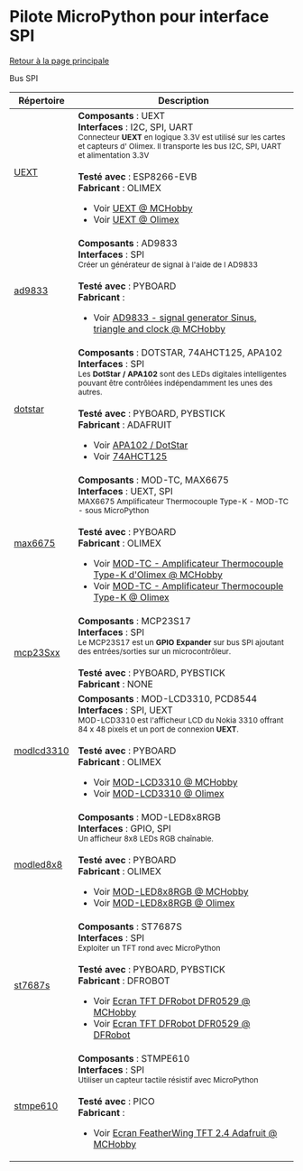 # Pilote MicroPython pour interface SPI
[Retour à la page principale](../../readme.md)

Bus SPI

<table>
<thead>
  <th>Répertoire</th><th>Description</th>
</thead>
<tbody>
  <tr><td><a href="../../../../tree/master/UEXT">UEXT</a></td>
      <td><strong>Composants</strong> : UEXT<br />
      <strong>Interfaces</strong> : I2C, SPI, UART<br />
<small>Connecteur <strong>UEXT</strong> en logique 3.3V est utilisé sur les cartes et capteurs d' Olimex. Il transporte les bus I2C, SPI, UART et alimentation 3.3V</small><br/><br />
      <strong>Testé avec</strong> : ESP8266-EVB<br />
      <strong>Fabricant</strong> : OLIMEX<br />
<ul>
<li>Voir <a href="https://shop.mchobby.be/fr/138-uext">UEXT @ MCHobby</a></li>
<li>Voir <a href="https://www.olimex.com/Products/Modules/">UEXT @ Olimex</a></li>
</ul>
      </td>
  </tr>
  <tr><td><a href="../../../../tree/master/ad9833">ad9833</a></td>
      <td><strong>Composants</strong> : AD9833<br />
      <strong>Interfaces</strong> : SPI<br />
<small>Créer un générateur de signal à l'aide de l AD9833</small><br/><br />
      <strong>Testé avec</strong> : PYBOARD<br />
      <strong>Fabricant</strong> : <br />
<ul>
<li>Voir <a href="https://shop.mchobby.be/fr/breakout/1689-generateur-de-signal-sinus-triangle-clock-0-125-mhz.html">AD9833 - signal generator Sinus, triangle and clock @ MCHobby</a></li>
</ul>
      </td>
  </tr>
  <tr><td><a href="../../../../tree/master/dotstar">dotstar</a></td>
      <td><strong>Composants</strong> : DOTSTAR, 74AHCT125, APA102<br />
      <strong>Interfaces</strong> : SPI<br />
<small>Les <strong>DotStar / APA102</strong> sont des LEDs digitales intelligentes pouvant être contrôlées indépendamment les unes des autres.</small><br/><br />
      <strong>Testé avec</strong> : PYBOARD, PYBSTICK<br />
      <strong>Fabricant</strong> : ADAFRUIT<br />
<ul>
<li>Voir <a href="https://shop.mchobby.be/fr/55-neopixels-et-dotstar">APA102 / DotStar</a></li>
<li>Voir <a href="https://shop.mchobby.be/fr/ci/1041-74ahct125-4x-level-shifter-3v-a-5v-3232100010413.html">74AHCT125</a></li>
</ul>
      </td>
  </tr>
  <tr><td><a href="../../../../tree/master/max6675">max6675</a></td>
      <td><strong>Composants</strong> : MOD-TC, MAX6675<br />
      <strong>Interfaces</strong> : UEXT, SPI<br />
<small>MAX6675 Amplificateur Thermocouple Type-K - MOD-TC - sous MicroPython</small><br/><br />
      <strong>Testé avec</strong> : PYBOARD<br />
      <strong>Fabricant</strong> : OLIMEX<br />
<ul>
<li>Voir <a href="https://shop.mchobby.be/product.php?id_product=1623">MOD-TC - Amplificateur Thermocouple Type-K d'Olimex @ MCHobby</a></li>
<li>Voir <a href="https://www.olimex.com/Products/Modules/Sensors/MOD-TC">MOD-TC - Amplificateur Thermocouple Type-K @ Olimex</a></li>
</ul>
      </td>
  </tr>
  <tr><td><a href="../../../../tree/master/mcp23Sxx">mcp23Sxx</a></td>
      <td><strong>Composants</strong> : MCP23S17<br />
      <strong>Interfaces</strong> : SPI<br />
<small>Le MCP23S17 est un <strong>GPIO Expander</strong> sur bus SPI ajoutant des entrées/sorties sur un microcontrôleur.</small><br/><br />
      <strong>Testé avec</strong> : PYBOARD, PYBSTICK<br />
      <strong>Fabricant</strong> : NONE<br />
      </td>
  </tr>
  <tr><td><a href="../../../../tree/master/modlcd3310">modlcd3310</a></td>
      <td><strong>Composants</strong> : MOD-LCD3310, PCD8544<br />
      <strong>Interfaces</strong> : SPI, UEXT<br />
<small>MOD-LCD3310 est l'afficheur LCD du Nokia 3310 offrant 84 x 48 pixels et un port de connexion <strong>UEXT</strong>.</small><br/><br />
      <strong>Testé avec</strong> : PYBOARD<br />
      <strong>Fabricant</strong> : OLIMEX<br />
<ul>
<li>Voir <a href="https://shop.mchobby.be/fr/uext/1867-afficheur-noirblanc-84x48-px-nokia-3310-3232100018679-olimex.html">MOD-LCD3310 @ MCHobby</a></li>
<li>Voir <a href="https://www.olimex.com/Products/Modules/LCD/MOD-LCD3310/open-source-hardware">MOD-LCD3310 @ Olimex</a></li>
</ul>
      </td>
  </tr>
  <tr><td><a href="../../../../tree/master/modled8x8">modled8x8</a></td>
      <td><strong>Composants</strong> : MOD-LED8x8RGB<br />
      <strong>Interfaces</strong> : GPIO, SPI<br />
<small>Un afficheur 8x8 LEDs RGB chaînable.</small><br/><br />
      <strong>Testé avec</strong> : PYBOARD<br />
      <strong>Fabricant</strong> : OLIMEX<br />
<ul>
<li>Voir <a href="https://shop.mchobby.be/fr/nouveaute/1625-mod-led8x8rgb-matrice-led-rgb-8x8-3232100016255-olimex.html">MOD-LED8x8RGB @ MCHobby</a></li>
<li>Voir <a href="https://www.olimex.com/Products/Modules/LED/MOD-LED8x8RGB/open-source-hardware">MOD-LED8x8RGB @ Olimex</a></li>
</ul>
      </td>
  </tr>
  <tr><td><a href="../../../../tree/master/st7687s">st7687s</a></td>
      <td><strong>Composants</strong> : ST7687S<br />
      <strong>Interfaces</strong> : SPI<br />
<small>Exploiter un TFT rond avec MicroPython</small><br/><br />
      <strong>Testé avec</strong> : PYBOARD, PYBSTICK<br />
      <strong>Fabricant</strong> : DFROBOT<br />
<ul>
<li>Voir <a href="https://shop.mchobby.be/fr/afficheur-lcd-tft-oled/1856-tft-couleur-22-rond-spi-breakout-3232100018563-dfrobot.html">Ecran TFT DFRobot DFR0529 @ MCHobby</a></li>
<li>Voir <a href="https://www.dfrobot.com/product-1794.html">Ecran TFT DFRobot DFR0529 @ DFRobot</a></li>
</ul>
      </td>
  </tr>
  <tr><td><a href="../../../../tree/master/stmpe610">stmpe610</a></td>
      <td><strong>Composants</strong> : STMPE610<br />
      <strong>Interfaces</strong> : SPI<br />
<small>Utiliser un capteur tactile résistif avec MicroPython</small><br/><br />
      <strong>Testé avec</strong> : PICO<br />
      <strong>Fabricant</strong> : <br />
<ul>
<li>Voir <a href="https://shop.mchobby.be/fr/feather-adafruit/1050-tft-featherwing-24-touch-320x240-3232100010505-adafruit.html">Ecran FeatherWing TFT 2.4 Adafruit @ MCHobby</a></li>
</ul>
      </td>
  </tr>
</tbody>
</table>
